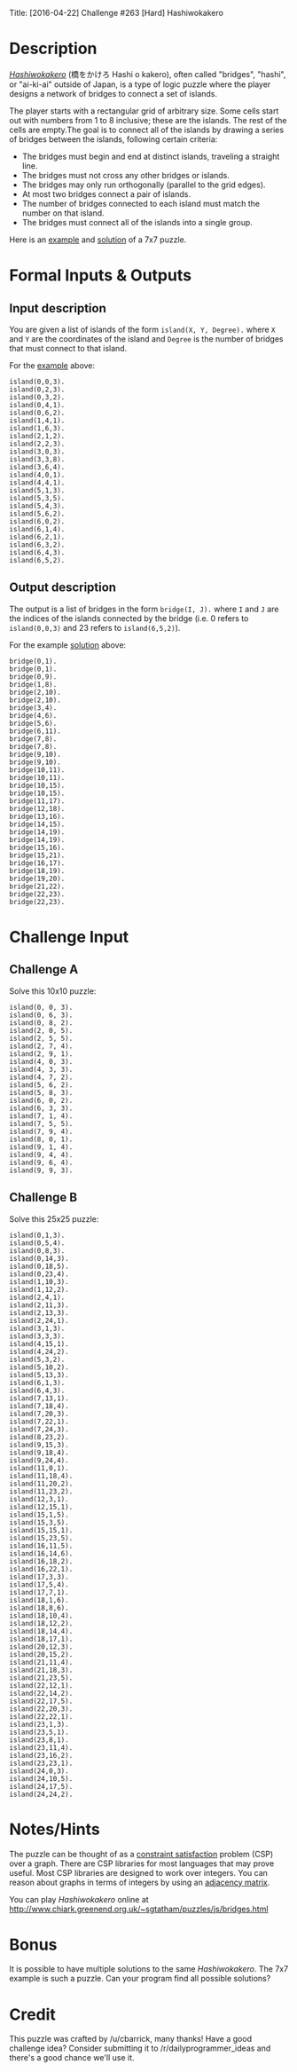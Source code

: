 Title: [2016-04-22] Challenge #263 [Hard] Hashiwokakero

# Description

[*Hashiwokakero*](https://en.wikipedia.org/wiki/Hashiwokakero) (橋をかけろ Hashi o kakero), often called "bridges", "hashi", or "ai-ki-ai" outside of Japan, is a type of logic puzzle where the player designs a network of bridges to connect a set of islands.

The player starts with a rectangular grid of arbitrary size. Some cells start out with numbers from 1 to 8 inclusive; these are the islands. The rest of the cells are empty.The goal is to connect all of the islands by drawing a series of bridges between the islands, following certain criteria:

- The bridges must begin and end at distinct islands, traveling a straight line.
- The bridges must not cross any other bridges or islands.
- The bridges may only run orthogonally (parallel to the grid edges).
- At most two bridges connect a pair of islands.
- The number of bridges connected to each island must match the number on that island.
- The bridges must connect all of the islands into a single group.

Here is an [example] and [solution] of a 7x7 puzzle.

[example]: https://upload.wikimedia.org/wikipedia/commons/d/d4/Val42-Bridge1n.png
[solution]: https://upload.wikimedia.org/wikipedia/commons/f/f6/Val42-Bridge1.png

# Formal Inputs &amp; Outputs

## Input description

You are given a list of islands of the form `island(X, Y, Degree).` where `X` and `Y` are the coordinates of the island and `Degree` is the number of bridges that must connect to that island.

For the [example] above:

    island(0,0,3).
    island(0,2,3).
    island(0,3,2).
    island(0,4,1).
    island(0,6,2).
    island(1,4,1).
    island(1,6,3).
    island(2,1,2).
    island(2,2,3).
    island(3,0,3).
    island(3,3,8).
    island(3,6,4).
    island(4,0,1).
    island(4,4,1).
    island(5,1,3).
    island(5,3,5).
    island(5,4,3).
    island(5,6,2).
    island(6,0,2).
    island(6,1,4).
    island(6,2,1).
    island(6,3,2).
    island(6,4,3).
    island(6,5,2).

## Output description

The output is a list of bridges in the form `bridge(I, J).` where `I` and `J` are the indices of the islands connected by the bridge (i.e. 0 refers to `island(0,0,3)` and 23 refers to `island(6,5,2)`).

For the example [solution] above:

    bridge(0,1).
    bridge(0,1).
    bridge(0,9).
    bridge(1,8).
    bridge(2,10).
    bridge(2,10).
    bridge(3,4).
    bridge(4,6).
    bridge(5,6).
    bridge(6,11).
    bridge(7,8).
    bridge(7,8).
    bridge(9,10).
    bridge(9,10).
    bridge(10,11).
    bridge(10,11).
    bridge(10,15).
    bridge(10,15).
    bridge(11,17).
    bridge(12,18).
    bridge(13,16).
    bridge(14,15).
    bridge(14,19).
    bridge(14,19).
    bridge(15,16).
    bridge(15,21).
    bridge(16,17).
    bridge(18,19).
    bridge(19,20).
    bridge(21,22).
    bridge(22,23).
    bridge(22,23).

# Challenge Input

## Challenge A

Solve this 10x10 puzzle:

    island(0, 0, 3).
    island(0, 6, 3).
    island(0, 8, 2).
    island(2, 0, 5).
    island(2, 5, 5).
    island(2, 7, 4).
    island(2, 9, 1).
    island(4, 0, 3).
    island(4, 3, 3).
    island(4, 7, 2).
    island(5, 6, 2).
    island(5, 8, 3).
    island(6, 0, 2).
    island(6, 3, 3).
    island(7, 1, 4).
    island(7, 5, 5).
    island(7, 9, 4).
    island(8, 0, 1).
    island(9, 1, 4).
    island(9, 4, 4).
    island(9, 6, 4).
    island(9, 9, 3).

## Challenge B

Solve this 25x25 puzzle:

    island(0,1,3).
    island(0,5,4).
    island(0,8,3).
    island(0,14,3).
    island(0,18,5).
    island(0,23,4).
    island(1,10,3).
    island(1,12,2).
    island(2,4,1).
    island(2,11,3).
    island(2,13,3).
    island(2,24,1).
    island(3,1,3).
    island(3,3,3).
    island(4,15,1).
    island(4,24,2).
    island(5,3,2).
    island(5,10,2).
    island(5,13,3).
    island(6,1,3).
    island(6,4,3).
    island(7,13,1).
    island(7,18,4).
    island(7,20,3).
    island(7,22,1).
    island(7,24,3).
    island(8,23,2).
    island(9,15,3).
    island(9,18,4).
    island(9,24,4).
    island(11,0,1).
    island(11,18,4).
    island(11,20,2).
    island(11,23,2).
    island(12,3,1).
    island(12,15,1).
    island(15,1,5).
    island(15,3,5).
    island(15,15,1).
    island(15,23,5).
    island(16,11,5).
    island(16,14,6).
    island(16,18,2).
    island(16,22,1).
    island(17,3,3).
    island(17,5,4).
    island(17,7,1).
    island(18,1,6).
    island(18,8,6).
    island(18,10,4).
    island(18,12,2).
    island(18,14,4).
    island(18,17,1).
    island(20,12,3).
    island(20,15,2).
    island(21,11,4).
    island(21,18,3).
    island(21,23,5).
    island(22,12,1).
    island(22,14,2).
    island(22,17,5).
    island(22,20,3).
    island(22,22,1).
    island(23,1,3).
    island(23,5,1).
    island(23,8,1).
    island(23,11,4).
    island(23,16,2).
    island(23,23,1).
    island(24,0,3).
    island(24,10,5).
    island(24,17,5).
    island(24,24,2).

# Notes/Hints

The puzzle can be thought of as a [constraint satisfaction](https://en.wikipedia.org/wiki/Constraint_satisfaction) problem (CSP) over a graph. There are CSP libraries for most languages that may prove useful. Most CSP libraries are designed to work over integers. You can reason about graphs in terms of integers by using an [adjacency matrix](https://en.wikipedia.org/wiki/Adjacency_matrix).

You can play *Hashiwokakero* online at http://www.chiark.greenend.org.uk/~sgtatham/puzzles/js/bridges.html

# Bonus

It is possible to have multiple solutions to the same *Hashiwokakero*. The 7x7 example is such a puzzle. Can your program find all possible solutions?

# Credit

This puzzle was crafted by /u/cbarrick, many thanks!
Have a good challenge idea? Consider submitting it to /r/dailyprogrammer_ideas and there's a good chance we'll use it.